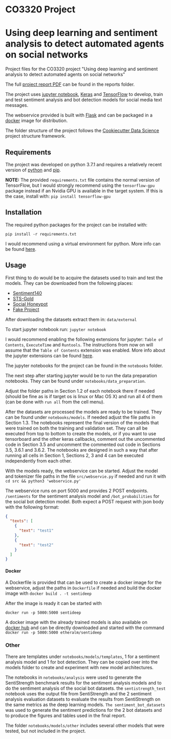 # CO3320 Project

# Using deep learning and sentiment analysis to detect automated agents on social networks

Project files for the CO3320 project "Using deep learning and
sentiment analysis to detect automated agents on social networks"

The full [project report PDF](reports/YasenPavlov_130182535_CO3320_ProjectReport_2018‐19.pdf)
can be found in the reports folder.

The project uses [jupyter notebook](https://jupyter.org),
[Keras](https://keras.io) and [TensorFlow](https://www.tensorflow.org) to
develop, train and test sentiment analysis and bot detection models for social
media text messages.

The webservice provided is built with [Flask](http://flask.pocoo.org) and can
be packaged in a [docker](https://www.docker.com) image for distribution.

The folder structure of the project follows the
[Cookiecutter Data Science](https://drivendata.github.io/cookiecutter-data-science/)
project structure framework.

## Requirements

The project was developed on python 3.7.1 and requires a relatively recent
version of [python](https://www.python.org/downloads/) and
[pip](https://pypi.org/project/pip/).

**NOTE:**
The provided `requirements.txt` file contains the
normal version of TensorFlow, but I would strongly recommend using the
`tensorflow-gpu` package instead if an Nvidia GPU is available in the
target system. If this is the case, install with:
`pip install tensorflow-gpu`

## Installation

The required python packages for the project can be installed with:

`pip install -r requirements.txt`

I would recommend using a virtual environment for python. More info can be
found [here](https://docs.python.org/3/tutorial/venv.html).

## Usage

First thing to do would be to acquire the datasets used to train and test
the models. They can be downloaded from the following places:

- [Sentiment140](http://help.sentiment140.com/for-students)
- [STS-Gold](https://github.com/pollockj/world_mood/tree/master/sts_gold_v03)
- [Social Honeypot](http://infolab.tamu.edu/data/)
- [Fake Project](https://botometer.iuni.iu.edu/bot-repository/datasets/cresci-2017/cresci-2017.csv.zip)

After downloading the datasets extract them in: `data/external`

To start jupyter notebook run: `jupyter notebook`

I would recommend enabling the following extensions for jupyter:
`Table of Contents`, `ExecuteTime` and `Runtools`. The instructions from now on
will assume that the `Table of Contents` extension was enabled. More info about
the jupyter extensions can be found
[here](https://github.com/ipython-contrib/jupyter_contrib_nbextensions).

The jupyter notebooks for the project can be found in the `notebooks` folder.

The next step after starting jupyter would be to run the data preparation
notebooks. They can be found under `notebooks/data_preparation`.

Adjust the folder paths in Section 1.2 of each notebook there if needed
(should be fine as is if target os is linux or Mac OS X) and run all
4 of them (can be done with `run all` from the cell menu).

After the datasets are processed the models are ready to be trained. They can
be found under `notebooks/models`. If needed adjust the file paths in Section 1.3.
The notebooks represent the final version of the models that were trained on both
the training and validation set. They can all be executed from top to bottom to
create the models, or if you want to use tensorboard and the other keras callbacks,
comment out the uncommented code in Section 3.5 and uncomment the commented out
code in Sections 3.5, 3.6.1 and 3.6.2. The notebooks are designed in such a way
that after running all cells in Section 1, Sections 2, 3 and 4 can be executed
independently from each other.

With the models ready, the webservice can be started. Adjust the model and
tokenizer file paths in the file `src/webservie.py` if needed and run it with
`cd src && python3 'webservice.py'`

The webservice runs on port 5000 and provides 2 POST endpoints. `/sentiments` for
the sentiment analysis model and `/bot_probabilities` for the social bot
detection model. Both expect a POST request with json body with the following
format:

```json
{
  "texts": [
    {
      "text": "test1"
    },
    {
      "text": "test2"
    }
  ]
}
```

#### Docker

A Dockerfile is provided that can be used to create a docker image for the
webservice, adjust the paths in `Dockerfile` if needed and build the docker
image with `docker build . -t sentideep`

After the image is ready it can be started with

`docker run -p 5000:5000 sentideep`

A docker image with the already trained models is also available on  
[docker hub](https://hub.docker.com/r/etheralm/sentideep)
and can be directly downloaded and started with the command
`docker run -p 5000:5000 etheralm/sentideep`

### Other

There are templates under `notebooks/models/templates`, 1 for a sentiment
analysis model and 1 for bot detection. They can be copied over into the models
folder to create and experiment with new model architectures.

The notebooks in `notebooks/analysis` were used to generate the SentiStrength
benchmark results for the sentiment analysis models and to do the sentiment
analysis of the social bot datasets. the `sentistrength_test` notebook uses the
output file from SentiStrength and the 2 sentiment analysis evaluation datasets
to evaluate the results from SentiStrength on the same metrics as the
deep learning models. `The sentiment_bot_datasets` was used to generate the
sentiment predictions for the 2 bot datasets and to produce the figures and
tables used in the final report.

The folder `notebooks/models/other` includes several other models that were
tested, but not included in the project.
